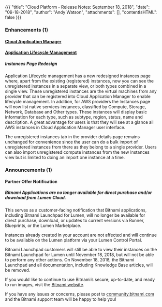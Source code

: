 {{{
"title": "Cloud Platform - Release Notes: September 18, 2018",
"date": "09-18-2018",
"author": "Andy Watson",
"attachments": [],
"contentIsHTML": false
}}}

### Enhancements (1)

#### [Cloud Application Manager](//www.ctl.io/cloud-application-manager/)

#### [Application Lifecycle Management](//www.ctl.io/cloud-application-manager/application-lifecycle-management/)

##### Instances Page Redesign

Application Lifecycle management has a new redesigned instances page where, apart from the existing (registered) instances, now you can see the unregistered instances in a separate view, or both types combined in a single view. These unregistered instances are the virtual machines from any provider that can be registered into Cloud Application Manager to enable lifecycle management. In addition, for AWS providers the Instances page will now list native services instances, classified by Compute, Storage, Network, Database and Other types. These instances will display basic information for each type, such as subtype, region, status, name and description. A great advantage for users is that they will see at a glance all AWS instances in Cloud Application Manager user interface.

The unregistered instances tab in the provider details page remains unchanged for convenience since the user can do a bulk import of unregistered instances from there as they belong to a single provider. Users can also import unregistered compute instances from the new Instances view but is limited to doing an import one instance at a time.

### Announcements (1)

#### Partner Offer Notification

##### Bitnami Applications are no longer available for direct purchase and/or download from Lumen Cloud.

This serves as a customer-facing notification that Bitnami applications, including Bitnami Launchpad for Lumen, will no longer be available for direct purchase, download, or updates to current versions via Runner, Blueprints, or the Lumen Marketplace.

Instances already created in your account are not affected and will continue to be available on the Lumen platform via your Lumen Control Portal.

Bitnami Launchpad customers will still be able to view their instances on the Bitnami Launchpad for Lumen until November 18, 2018, but will not be able to perform any other actions. On November 18, 2018, the Bitnami Launchpad and all documentation, including Knowledge Base articles, will be removed.

If you would like to continue to use Bitnami’s secure, up-to-date, and ready to run images, visit the [Bitnami website](https://bitnami.com).

If you have any issues or concerns, please post to [community.bitnami.com](https://community.bitnami.com) and the Bitnami support team will be happy to help you!
